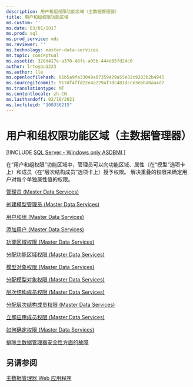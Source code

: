 ```yaml
---
description: 用户和组权限功能区域（主数据管理器）
title: 用户和组权限功能区域
ms.custom: ''
ms.date: 03/01/2017
ms.prod: sql
ms.prod_service: mds
ms.reviewer: ''
ms.technology: master-data-services
ms.topic: conceptual
ms.assetid: 320d417e-a370-48fc-a05b-444d85fd24c0
author: lrtoyou1223
ms.author: lle
ms.openlocfilehash: 81b5a9fa33049a07359429a55e32c9283b2b4945
ms.sourcegitcommit: 917df4ffd22e4a229af7dc481dcce3ebba0aa4d7
ms.translationtype: MT
ms.contentlocale: zh-CN
ms.lasthandoff: 02/10/2021
ms.locfileid: "100336215"
---
```

# <a name="user-and-group-permissions-functional-area-master-data-manager"></a>用户和组权限功能区域（主数据管理器）

[!INCLUDE [SQL Server - Windows only ASDBMI  ](../includes/applies-to-version/sql-windows-only-asdbmi.md)]

  在“用户和组权限”功能区域中，管理员可以向功能区域、属性（在“模型”选项卡上）和成员（在“层次结构成员”选项卡上）授予权限。 解决重叠的权限来确定用户对每个单独属性值的权限。  
  
 [管理员 (Master Data Services)](../master-data-services/administrators-master-data-services.md)  
  
 [创建模型管理员 (Master Data Services)](../master-data-services/create-a-model-administrator-master-data-services.md)  
  
 [用户和组 &#40;Master Data Services&#41;](../master-data-services/users-and-groups-master-data-services.md)  
  
 [添加用户 (Master Data Services)](../master-data-services/add-a-user-master-data-services.md)  
  
 [功能区域权限 &#40;Master Data Services&#41;](../master-data-services/functional-area-permissions-master-data-services.md)  
  
 [分配功能区域权限 (Master Data Services)](../master-data-services/assign-functional-area-permissions-master-data-services.md)  
  
 [模型对象权限 (Master Data Services)](../master-data-services/model-object-permissions-master-data-services.md)  
  
 [分配模型对象权限 (Master Data Services)](../master-data-services/assign-model-object-permissions-master-data-services.md)  
  
 [层次结构成员权限 (Master Data Services)](../master-data-services/hierarchy-member-permissions-master-data-services.md)  
  
 [分配层次结构成员权限 (Master Data Services)](../master-data-services/assign-hierarchy-member-permissions-master-data-services.md)  
  
 [立即应用成员权限 (Master Data Services)](../master-data-services/immediately-apply-member-permissions-master-data-services.md)  
  
 [如何确定权限 (Master Data Services)](../master-data-services/how-permissions-are-determined-master-data-services.md)  
  
 [排除主数据管理器安全性方面的故障](https://social.technet.microsoft.com/wiki/contents/articles/troubleshooting-master-data-manager-security-master-data-services.aspx)  
  
## <a name="see-also"></a>另请参阅  
 [主数据管理器 Web 应用程序](../master-data-services/master-data-manager-web-application.md)  
  
  
